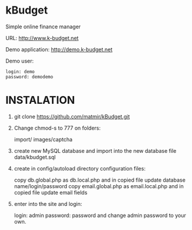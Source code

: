 kBudget
=======

Simple online finance manager

URL: http://www.k-budget.net

Demo application: http://demo.k-budget.net

Demo user:

	login: demo
	password: demodemo

INSTALATION
===========

1) git clone https://github.com/matmir/kBudget.git

2) Change chmod-s to 777 on folders:

	import/
	images/captcha
	
3) create new MySQL database and import into the new database file data/kbudget.sql

4) create in config/autoload directory configuration files:

	copy db.global.php as db.local.php and in copied file update database name/login/password
	copy email.global.php as email.local.php and in copied file update email fields
5) enter into the site and login:

	login: admin
	password: password
	and change admin password to your own.
